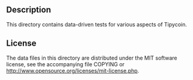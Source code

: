Description
------------

This directory contains data-driven tests for various aspects of Tipycoin.

License
--------

The data files in this directory are distributed under the MIT software
license, see the accompanying file COPYING or
http://www.opensource.org/licenses/mit-license.php.

